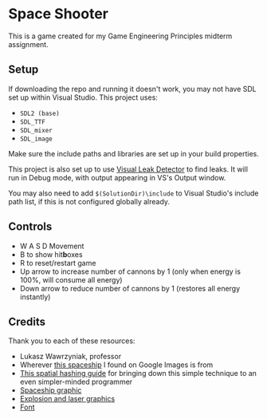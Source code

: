 # Space Shooter
This is a game created for my Game Engineering Principles midterm assignment.

## Setup
If downloading the repo and running it doesn't work, you may not have SDL set up within Visual Studio.  This project uses:
- `SDL2 (base)`
- `SDL_TTF`
- `SDL_mixer`
- `SDL_image`

Make sure the include paths and libraries are set up in your build properties.

This project is also set up to use [Visual Leak Detector](https://vld.codeplex.com/) to find leaks.  It will run in Debug mode, with output appearing in VS's Output window.

You may also need to add `$(SolutionDir)\include` to Visual Studio's include path list, if this is not configured globally already.

## Controls
- W A S D Movement
- B to show hit**b**oxes
- R to reset/restart game
- Up arrow to increase number of cannons by 1 (only when energy is 100%, will consume all energy)
- Down arrow to reduce number of cannons by 1 (restores all energy instantly)

## Credits
Thank you to each of these resources:

- Lukasz Wawrzyniak, professor
- Wherever [this spaceship](http://static1.squarespace.com/static/50c25455e4b0ef5720704c6b/54b94ba5e4b0b5bb4be6a892/54b94d72e4b0c2c1fae545b6/1421430256503/Spaceship.png) I found on Google Images is from
- [This spatial hashing guide](https://conkerjo.wordpress.com/2009/06/13/spatial-hashing-implementation-for-fast-2d-collisions/) for bringing down this simple technique to an even simpler-minded programmer
- [Spaceship graphic](http://opengameart.org/content/simple-spaceship)
- [Explosion and laser graphics](http://opengameart.org/content/asteroid-explosions-rocket-mine-and-laser)
- [Font](http://www.dafont.com/visitor.font)

